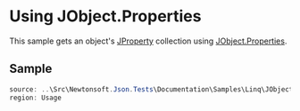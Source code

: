 ﻿# Using JObject.Properties

This sample gets an object's [JProperty](T:Newtonsoft.Json.Linq.JProperty) collection using [JObject.Properties](M:Newtonsoft.Json.Linq.JObject.Properties).

## Sample

```csharp Usage
source: ..\Src\Newtonsoft.Json.Tests\Documentation\Samples\Linq\JObjectProperties.cs
region: Usage
```
